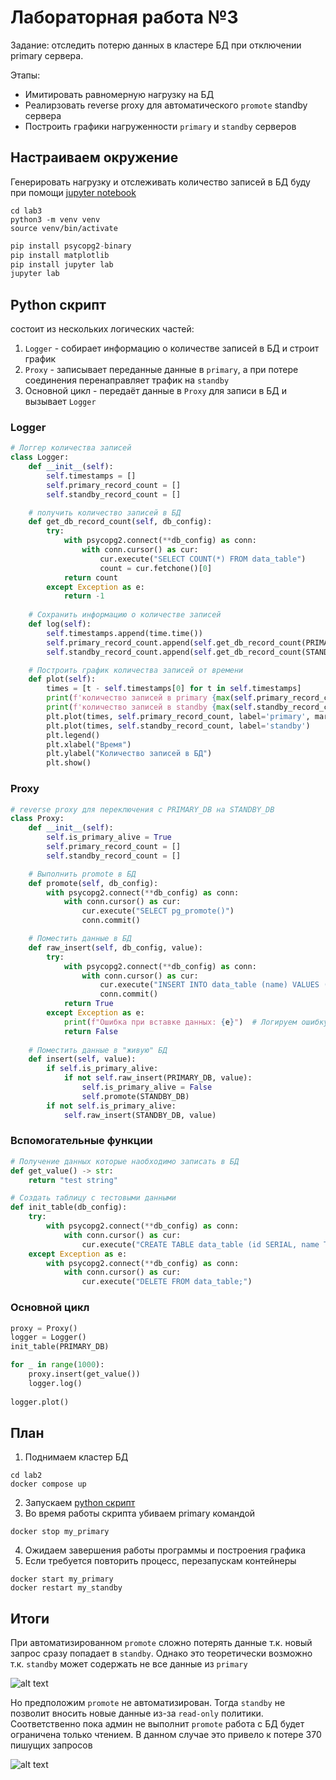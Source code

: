 # Лабораторная работа №3
Задание: отследить потерю данных в кластере БД при отключении primary сервера.

Этапы:
* Имитировать равномерную нагрузку на БД
* Реалирзовать reverse proxy для автоматического `promote` standby сервера
* Построить графики нагруженности `primary` и `standby` серверов

## Настраиваем окружение
Генерировать нагрузку и отслеживать количество записей в БД буду при помощи [jupyter notebook](./lab3.ipynb)
```shell
cd lab3
python3 -m venv venv
source venv/bin/activate
```
```python
pip install psycopg2-binary
pip install matplotlib
pip install jupyter lab
jupyter lab
```

## Python скрипт
состоит из нескольких логических частей:
1) `Logger` - собирает информацию о количестве записей в БД и строит график
2) `Proxy` - записывает переданные данные в `primary`, а при потере соединения перенаправляет трафик на `standby`
3) Основной цикл - передаёт данные в `Proxy` для записи в БД и вызывает `Logger`

### Logger
```python
# Логгер количества записей
class Logger:
    def __init__(self):
        self.timestamps = []
        self.primary_record_count = []
        self.standby_record_count = []

    # получить количество записей в БД
    def get_db_record_count(self, db_config):
        try:
            with psycopg2.connect(**db_config) as conn:
                with conn.cursor() as cur:
                    cur.execute("SELECT COUNT(*) FROM data_table")
                    count = cur.fetchone()[0]
            return count
        except Exception as e:
            return -1
    
    # Сохранить информацию о количестве записей
    def log(self):
        self.timestamps.append(time.time())
        self.primary_record_count.append(self.get_db_record_count(PRIMARY_DB))
        self.standby_record_count.append(self.get_db_record_count(STANDBY_DB))

    # Построить график количества записей от времени
    def plot(self):
        times = [t - self.timestamps[0] for t in self.timestamps]
        print(f'количество записей в primary {max(self.primary_record_count)}/{len(times)}')
        print(f'количество записей в standby {max(self.standby_record_count)}/{len(times)}')
        plt.plot(times, self.primary_record_count, label='primary', marker='o')
        plt.plot(times, self.standby_record_count, label='standby')
        plt.legend()
        plt.xlabel("Время")
        plt.ylabel("Количество записей в БД") 
        plt.show()
```

### Proxy
```python
# reverse proxy для переключения с PRIMARY_DB на STANDBY_DB
class Proxy:
    def __init__(self):
        self.is_primary_alive = True
        self.primary_record_count = []
        self.standby_record_count = []

    # Выполнить promote в БД
    def promote(self, db_config):
        with psycopg2.connect(**db_config) as conn:
            with conn.cursor() as cur:
                cur.execute("SELECT pg_promote()")
                conn.commit()

    # Поместить данные в БД
    def raw_insert(self, db_config, value):
        try:
            with psycopg2.connect(**db_config) as conn:
                with conn.cursor() as cur:
                    cur.execute("INSERT INTO data_table (name) VALUES (%s)", (value,))
                    conn.commit()
            return True
        except Exception as e:
            print(f"Ошибка при вставке данных: {e}")  # Логируем ошибку
            return False
        
    # Поместить данные в "живую" БД
    def insert(self, value):
        if self.is_primary_alive:
            if not self.raw_insert(PRIMARY_DB, value):
                self.is_primary_alive = False
                self.promote(STANDBY_DB)       
        if not self.is_primary_alive:
            self.raw_insert(STANDBY_DB, value)
```

### Вспомогательные функции
```python
# Получение данных которые наобходимо записать в БД
def get_value() -> str:
    return "test string"

# Создать таблицу с тестовыми данными
def init_table(db_config):
    try:
        with psycopg2.connect(**db_config) as conn:
            with conn.cursor() as cur:
                cur.execute("CREATE TABLE data_table (id SERIAL, name TEXT);")
    except Exception as e:
        with psycopg2.connect(**db_config) as conn:
            with conn.cursor() as cur:
                cur.execute("DELETE FROM data_table;")
```

### Основной цикл
```python
proxy = Proxy()
logger = Logger()
init_table(PRIMARY_DB)

for _ in range(1000):
    proxy.insert(get_value())
    logger.log()
    
logger.plot()
```
## План
1) Поднимаем кластер БД
```
cd lab2
docker compose up
```
2) Запускаем [python скрипт](./lab3.ipynb)
3) Во время работы скрипта убиваем primary командой 
```shell
docker stop my_primary
```
4) Ожидаем завершения работы программы и построения графика
5) Если требуется повторить процесс, перезапускам контейнеры
```shell
docker start my_primary
docker restart my_standby
```

## Итоги
При автоматизированном `promote` сложно потерять данные т.к. новый запрос сразу попадает в `standby`. Однако это теоретически возможно т.к. `standby` может содержать не все данные из `primary`

![alt text](img/image.png)

Но предположим `promote` не автоматизирован. Тогда `standby` не позволит вносить новые данные из-за `read-only` политики. Соответственно пока админ не выполнит `promote` работа с БД будет ограничена только чтением. В данном случае это привело к потере 370 пишущих запросов 

![alt text](img/image2.png)
